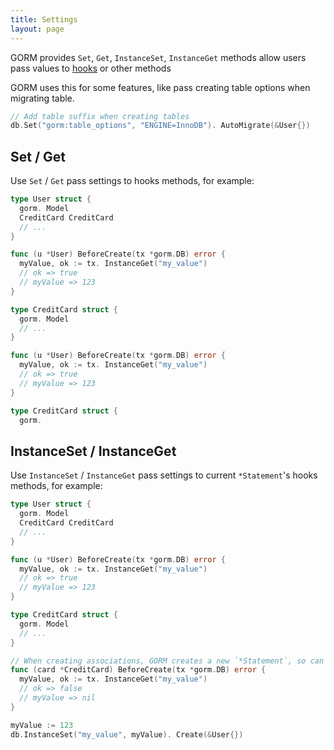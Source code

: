 ```yaml
---
title: Settings
layout: page
---
```


GORM provides `Set`, `Get`, `InstanceSet`, `InstanceGet` methods allow users pass values to [hooks](hooks.html) or other methods

GORM uses this for some features, like pass creating table options when migrating table.

```go
// Add table suffix when creating tables
db.Set("gorm:table_options", "ENGINE=InnoDB"). AutoMigrate(&User{})
```

## Set / Get

Use `Set` / `Get` pass settings to hooks methods, for example:

```go
type User struct {
  gorm. Model
  CreditCard CreditCard
  // ...
}

func (u *User) BeforeCreate(tx *gorm.DB) error {
  myValue, ok := tx. InstanceGet("my_value")
  // ok => true
  // myValue => 123
}

type CreditCard struct {
  gorm. Model
  // ...
}

func (u *User) BeforeCreate(tx *gorm.DB) error {
  myValue, ok := tx. InstanceGet("my_value")
  // ok => true
  // myValue => 123
}

type CreditCard struct {
  gorm.
```


## InstanceSet / InstanceGet

Use `InstanceSet` / `InstanceGet` pass settings to current `*Statement`'s hooks methods, for example:

```go
type User struct {
  gorm. Model
  CreditCard CreditCard
  // ...
}

func (u *User) BeforeCreate(tx *gorm.DB) error {
  myValue, ok := tx. InstanceGet("my_value")
  // ok => true
  // myValue => 123
}

type CreditCard struct {
  gorm. Model
  // ...
}

// When creating associations, GORM creates a new `*Statement`, so can't read other instance's settings
func (card *CreditCard) BeforeCreate(tx *gorm.DB) error {
  myValue, ok := tx. InstanceGet("my_value")
  // ok => false
  // myValue => nil
}

myValue := 123
db.InstanceSet("my_value", myValue). Create(&User{})
```

